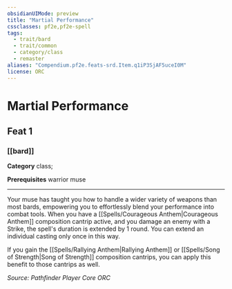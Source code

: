 ```yaml
---
obsidianUIMode: preview
title: "Martial Performance"
cssclasses: pf2e,pf2e-spell
tags:
  - trait/bard
  - trait/common
  - category/class
  - remaster
aliases: "Compendium.pf2e.feats-srd.Item.q1iP3SjAF5uceI0M"
license: ORC
---
```

# Martial Performance
## Feat 1
### [[bard]]

**Category** class; 



**Prerequisites** warrior muse
* * *
Your muse has taught you how to handle a wider variety of weapons than most bards, empowering you to effortlessly blend your performance into combat tools. When you have a [[Spells/Courageous Anthem|Courageous Anthem]] composition cantrip active, and you damage an enemy with a Strike, the spell's duration is extended by 1 round. You can extend an individual casting only once in this way.

If you gain the [[Spells/Rallying Anthem|Rallying Anthem]] or [[Spells/Song of Strength|Song of Strength]] composition cantrips, you can apply this benefit to those cantrips as well.

*Source: Pathfinder Player Core*
*ORC*